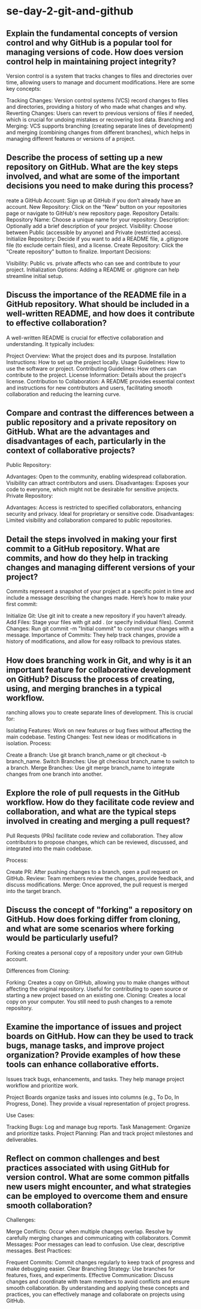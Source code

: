 # se-day-2-git-and-github
## Explain the fundamental concepts of version control and why GitHub is a popular tool for managing versions of code. How does version control help in maintaining project integrity?
Version control is a system that tracks changes to files and directories over time, allowing users to manage and document modifications. Here are some key concepts:

Tracking Changes: Version control systems (VCS) record changes to files and directories, providing a history of who made what changes and why.
Reverting Changes: Users can revert to previous versions of files if needed, which is crucial for undoing mistakes or recovering lost data.
Branching and Merging: VCS supports branching (creating separate lines of development) and merging (combining changes from different branches), which helps in managing different features or versions of a project.

## Describe the process of setting up a new repository on GitHub. What are the key steps involved, and what are some of the important decisions you need to make during this process?
reate a GitHub Account: Sign up at GitHub if you don’t already have an account.
New Repository: Click on the “New” button on your repositories page or navigate to GitHub's new repository page.
Repository Details:
Repository Name: Choose a unique name for your repository.
Description: Optionally add a brief description of your project.
Visibility: Choose between Public (accessible by anyone) and Private (restricted access).
Initialize Repository: Decide if you want to add a README file, a .gitignore file (to exclude certain files), and a license.
Create Repository: Click the “Create repository” button to finalize.
Important Decisions:

Visibility: Public vs. private affects who can see and contribute to your project.
Initialization Options: Adding a README or .gitignore can help streamline initial setup.

## Discuss the importance of the README file in a GitHub repository. What should be included in a well-written README, and how does it contribute to effective collaboration?
A well-written README is crucial for effective collaboration and understanding. It typically includes:

Project Overview: What the project does and its purpose.
Installation Instructions: How to set up the project locally.
Usage Guidelines: How to use the software or project.
Contributing Guidelines: How others can contribute to the project.
License Information: Details about the project's license.
Contribution to Collaboration: A README provides essential context and instructions for new contributors and users, facilitating smooth collaboration and reducing the learning curve.

## Compare and contrast the differences between a public repository and a private repository on GitHub. What are the advantages and disadvantages of each, particularly in the context of collaborative projects?
Public Repository:

Advantages:
Open to the community, enabling widespread collaboration.
Visibility can attract contributors and users.
Disadvantages:
Exposes your code to everyone, which might not be desirable for sensitive projects.
Private Repository:

Advantages:
Access is restricted to specified collaborators, enhancing security and privacy.
Ideal for proprietary or sensitive code.
Disadvantages:
Limited visibility and collaboration compared to public repositories.


## Detail the steps involved in making your first commit to a GitHub repository. What are commits, and how do they help in tracking changes and managing different versions of your project?
Commits represent a snapshot of your project at a specific point in time and include a message describing the changes made. Here’s how to make your first commit:

Initialize Git: Use git init to create a new repository if you haven’t already.
Add Files: Stage your files with git add . (or specify individual files).
Commit Changes: Run git commit -m "Initial commit" to commit your changes with a message.
Importance of Commits: They help track changes, provide a history of modifications, and allow for easy rollback to previous states.


## How does branching work in Git, and why is it an important feature for collaborative development on GitHub? Discuss the process of creating, using, and merging branches in a typical workflow.
ranching allows you to create separate lines of development. This is crucial for:

Isolating Features: Work on new features or bug fixes without affecting the main codebase.
Testing Changes: Test new ideas or modifications in isolation.
Process:

Create a Branch: Use git branch branch_name or git checkout -b branch_name.
Switch Branches: Use git checkout branch_name to switch to a branch.
Merge Branches: Use git merge branch_name to integrate changes from one branch into another.

## Explore the role of pull requests in the GitHub workflow. How do they facilitate code review and collaboration, and what are the typical steps involved in creating and merging a pull request?
Pull Requests (PRs) facilitate code review and collaboration. They allow contributors to propose changes, which can be reviewed, discussed, and integrated into the main codebase.

Process:

Create PR: After pushing changes to a branch, open a pull request on GitHub.
Review: Team members review the changes, provide feedback, and discuss modifications.
Merge: Once approved, the pull request is merged into the target branch.

## Discuss the concept of "forking" a repository on GitHub. How does forking differ from cloning, and what are some scenarios where forking would be particularly useful?
Forking creates a personal copy of a repository under your own GitHub account.

Differences from Cloning:

Forking: Creates a copy on GitHub, allowing you to make changes without affecting the original repository. Useful for contributing to open source or starting a new project based on an existing one.
Cloning: Creates a local copy on your computer. You still need to push changes to a remote repository.
## Examine the importance of issues and project boards on GitHub. How can they be used to track bugs, manage tasks, and improve project organization? Provide examples of how these tools can enhance collaborative efforts.
Issues track bugs, enhancements, and tasks. They help manage project workflow and prioritize work.

Project Boards organize tasks and issues into columns (e.g., To Do, In Progress, Done). They provide a visual representation of project progress.

Use Cases:

Tracking Bugs: Log and manage bug reports.
Task Management: Organize and prioritize tasks.
Project Planning: Plan and track project milestones and deliverables.

## Reflect on common challenges and best practices associated with using GitHub for version control. What are some common pitfalls new users might encounter, and what strategies can be employed to overcome them and ensure smooth collaboration?

Challenges:

Merge Conflicts: Occur when multiple changes overlap. Resolve by carefully merging changes and communicating with collaborators.
Commit Messages: Poor messages can lead to confusion. Use clear, descriptive messages.
Best Practices:

Frequent Commits: Commit changes regularly to keep track of progress and make debugging easier.
Clear Branching Strategy: Use branches for features, fixes, and experiments.
Effective Communication: Discuss changes and coordinate with team members to avoid conflicts and ensure smooth collaboration.
By understanding and applying these concepts and practices, you can effectively manage and collaborate on projects using GitHub.




